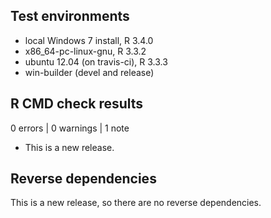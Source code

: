## Test environments
* local Windows 7 install, R 3.4.0
* x86_64-pc-linux-gnu, R 3.3.2
* ubuntu 12.04 (on travis-ci), R 3.3.3
* win-builder (devel and release)

## R CMD check results

0 errors | 0 warnings | 1 note

* This is a new release.

## Reverse dependencies

This is a new release, so there are no reverse dependencies.
